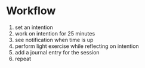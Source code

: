 # Workflow
1. set an intention
2. work on intention for 25 minutes
3. see notification when time is up
4. perform light exercise while reflecting on intention
5. add a journal entry for the session
6. repeat

